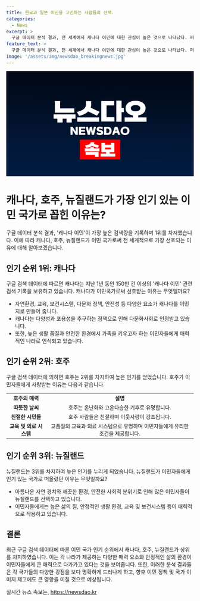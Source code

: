 ```yaml
---
title: 한국과 일본 이민을 고민하는 사람들의 선택.
categories:
  - News
excerpt: >
  구글 데이터 분석 결과, 전 세계에서 캐나다 이민에 대한 관심이 높은 것으로 나타났다. 퍼스트 무브 인터내셔널의 분석에 따르면, 캐나다가 이민을 희망하는 사람들에게 가장 인기 있는 나라로 선정되었으며, 호주, 뉴질랜드, 스페인, 영국 등이 뒤를 이었다. 미국은 높은 생활 물가와 반이민 정서로 인해 상위권을 놓치고, 한국은 아시아에서는 유일하게 순위권에 진입하지 못했다.
feature_text: >
  구글 데이터 분석 결과, 전 세계에서 캐나다 이민에 대한 관심이 높은 것으로 나타났다. 퍼스트 무브 인터내셔널의 분석에 따르면, 캐나다가 이민을 희망하는 사람들에게 가장 인기 있는 나라로 선정되었으며, 호주, 뉴질랜드, 스페인, 영국 등이 뒤를 이었다. 미국은 높은 생활 물가와 반이민 정서로 인해 상위권을 놓치고, 한국은 아시아에서는 유일하게 순위권에 진입하지 못했다.
image: '/assets/img/newsdao_breakingnews.jpg'
---
```


<p><img src="/assets/img/newsdao_breakingnews.jpg" alt="koreaapp 속보" /></p>

<h1 data-ke-size="size32">캐나다, 호주, 뉴질랜드가 가장 인기 있는 이민 국가로 꼽힌 이유는?</h1>

<p data-ke-size="size16">구글 데이터 분석 결과, '캐나다 이민'이 가장 높은 검색량을 기록하며 1위를 차지했습니다. 이에 따라 캐나다, 호주, 뉴질랜드가 이민 국가로써 전 세계적으로 가장 선호되는 이유에 대해 알아보겠습니다.</p>

<h2 data-ke-size="size24">인기 순위 1위: <b>캐나다</b></h2>

<p data-ke-size="size16">구글 검색 데이터에 따르면 캐나다는 지난 1년 동안 150만 건 이상의 '캐나다 이민' 관련 검색 기록을 보유하고 있습니다. 캐나다가 이민국가로써 선호받는 이유는 무엇일까요?</p>

<ul>
  <li>자연환경, 교육, 보건시스템, 다문화 정책, 안전성 등 다양한 요소가 캐나다를 이민지로 만들어 줍니다.</li>
  <li>캐나다는 다양성과 포용성을 추구하는 정책으로 인해 다문화사회로 인정받고 있습니다.</li>
  <li>또한, 높은 생활 품질과 안전한 환경에서 가족을 키우고자 하는 이민자들에게 매력적인 나라로 인식되고 있습니다.</li>
</ul>

<h2 data-ke-size="size24">인기 순위 2위: <b>호주</b></h2>

<p data-ke-size="size16">구글 검색 데이터에 의하면 호주는 2위를 차지하여 높은 인기를 얻었습니다. 호주가 이민자들에게 사랑받는 이유는 다음과 같습니다.</p>

<table>
    <tr>
        <td style="text-align: center; height: 17px;"><b>호주의 매력</b></td>
        <td style="text-align: center; height: 17px;"><b>설명</b></td>
    </tr>
    <tr>
        <td style="text-align: center; height: 17px;"><b>따뜻한 날씨</b></td>
        <td style="text-align: center; height: 17px;">호주는 온난화와 고온다습한 기후로 유명합니다.</td>
    </tr>
    <tr>
        <td style="text-align: center; height: 17px;"><b>친절한 시민들</b></td>
        <td style="text-align: center; height: 17px;">호주 사람들은 친절하며 이웃사랑이 강조됩니다.</td>
    </tr>
    <tr>
        <td style="text-align: center; height: 17px;"><b>교육 및 의료 시스템</b></td>
        <td style="text-align: center; height: 17px;">고품질의 교육과 의료 시스템으로 유명하며 이민자들에게 유리한 조건을 제공합니다.</td>
    </tr>
</table>

<h2 data-ke-size="size24">인기 순위 3위: <b>뉴질랜드</b></h2>

<p data-ke-size="size16">뉴질랜드는 3위를 차지하여 높은 인기를 누리게 되었습니다. 뉴질랜드가 이민자들에게 인기 있는 국가로 떠올랐던 이유는 무엇일까요?</p>

<ul>
  <li>아름다운 자연 경치와 깨끗한 환경, 안전한 사회적 분위기로 인해 많은 이민자들이 뉴질랜드를 선택하고 있습니다.</li>
  <li>이민자들에게는 높은 삶의 질, 안정적인 생활 환경, 교육 및 보건시스템 등이 매력적으로 작용하고 있습니다.</li>
</ul>

<h2 data-ke-size="size24">결론</h2>

<p data-ke-size="size16">최근 구글 검색 데이터에 따른 이민 국가 인기 순위에서 캐나다, 호주, 뉴질랜드가 상위를 차지하였습니다. 이는 각 나라가 제공하는 다양한 매력 요소와 안정적인 삶의 환경이 이민자들에게 큰 매력으로 다가가고 있다는 것을 보여줍니다. 또한, 이러한 분석 결과들은 각 국가들의 다양한 강점을 보다 명확하게 드러나게 하고, 향후 이민 정책 및 국가 이미지 제고에도 큰 영향을 미칠 것으로 예상됩니다.</p>
실시간 뉴스 속보는, <a href="https://newsdao.kr" rel="dofollow">https://newsdao.kr</a>


